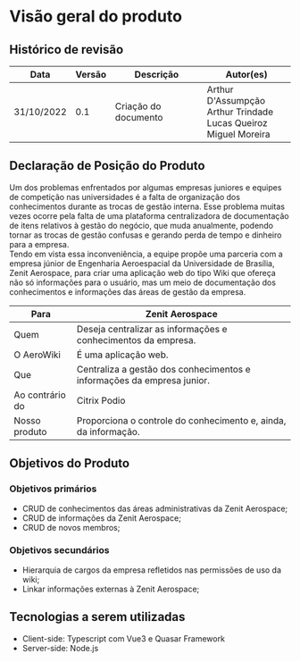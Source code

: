 # Visão geral do produto

## Histórico de revisão 

| Data       | Versão | Descrição            | Autor(es)                                                    |
| ---------- | ------ | -------------------- | ------------------------------------------------------------ |
| 31/10/2022 | 0.1    | Criação do documento | Arthur D'Assumpção<br> Arthur Trindade<br> Lucas Queiroz<br> Miguel Moreira |

## Declaração de Posição do Produto

Um dos problemas enfrentados por algumas empresas juniores e equipes de competição nas universidades é a falta de organização dos conhecimentos durante as trocas de gestão interna. Esse problema muitas vezes ocorre pela falta de uma plataforma centralizadora de documentação de itens relativos à gestão do negócio, que muda anualmente, podendo tornar as trocas de gestão confusas e gerando perda de tempo e dinheiro para a empresa. <br>
Tendo em vista essa inconveniência, a equipe propõe uma parceria com a empresa júnior de Engenharia Aeroespacial da Universidade de Brasília, Zenit Aerospace, para criar uma aplicação web do tipo Wiki que ofereça não só informações para o usuário, mas um meio de documentação dos conhecimentos e informações das áreas de gestão da empresa.

| Para           | Zenit Aerospace                                       |
| -------------- | ----------------------------------------------------- |
| Quem           | Deseja centralizar as informações e conhecimentos da empresa.|
| O AeroWiki     | É uma aplicação web.|
| Que            | Centraliza a gestão dos conhecimentos e informações da empresa junior.|
| Ao contrário do | Citrix Podio |
| Nosso produto  | Proporciona o controle do conhecimento e, ainda, da informação.  |



## Objetivos do Produto

### Objetivos primários
* CRUD de conhecimentos das áreas administrativas da Zenit Aerospace;
* CRUD de informações da Zenit Aerospace;
* CRUD de novos membros;
### Objetivos secundários
* Hierarquia de cargos da empresa refletidos nas permissões de uso da wiki;
* Linkar informações externas à Zenit Aerospace;

## Tecnologias a serem utilizadas

* Client-side: Typescript com Vue3 e Quasar Framework
* Server-side: Node.js



